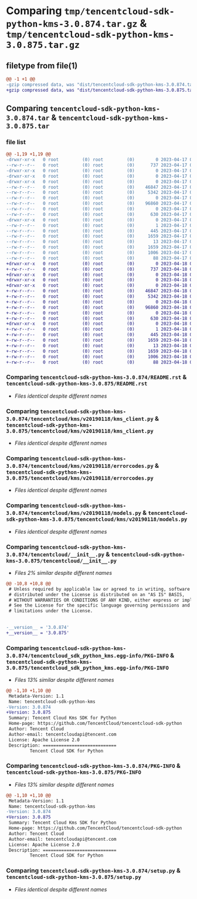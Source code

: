 # Comparing `tmp/tencentcloud-sdk-python-kms-3.0.874.tar.gz` & `tmp/tencentcloud-sdk-python-kms-3.0.875.tar.gz`

## filetype from file(1)

```diff
@@ -1 +1 @@
-gzip compressed data, was "dist/tencentcloud-sdk-python-kms-3.0.874.tar", last modified: Mon Apr 17 00:33:25 2023, max compression
+gzip compressed data, was "dist/tencentcloud-sdk-python-kms-3.0.875.tar", last modified: Tue Apr 18 00:45:00 2023, max compression
```

## Comparing `tencentcloud-sdk-python-kms-3.0.874.tar` & `tencentcloud-sdk-python-kms-3.0.875.tar`

### file list

```diff
@@ -1,19 +1,19 @@
-drwxr-xr-x   0 root         (0) root         (0)        0 2023-04-17 00:33:25.000000 tencentcloud-sdk-python-kms-3.0.874/
--rw-r--r--   0 root         (0) root         (0)      737 2023-04-17 00:33:25.000000 tencentcloud-sdk-python-kms-3.0.874/README.rst
-drwxr-xr-x   0 root         (0) root         (0)        0 2023-04-17 00:33:25.000000 tencentcloud-sdk-python-kms-3.0.874/tencentcloud/
-drwxr-xr-x   0 root         (0) root         (0)        0 2023-04-17 00:33:25.000000 tencentcloud-sdk-python-kms-3.0.874/tencentcloud/kms/
-drwxr-xr-x   0 root         (0) root         (0)        0 2023-04-17 00:33:25.000000 tencentcloud-sdk-python-kms-3.0.874/tencentcloud/kms/v20190118/
--rw-r--r--   0 root         (0) root         (0)    46847 2023-04-17 00:33:25.000000 tencentcloud-sdk-python-kms-3.0.874/tencentcloud/kms/v20190118/kms_client.py
--rw-r--r--   0 root         (0) root         (0)     5342 2023-04-17 00:33:25.000000 tencentcloud-sdk-python-kms-3.0.874/tencentcloud/kms/v20190118/errorcodes.py
--rw-r--r--   0 root         (0) root         (0)        0 2023-04-17 00:33:25.000000 tencentcloud-sdk-python-kms-3.0.874/tencentcloud/kms/v20190118/__init__.py
--rw-r--r--   0 root         (0) root         (0)    96860 2023-04-17 00:33:25.000000 tencentcloud-sdk-python-kms-3.0.874/tencentcloud/kms/v20190118/models.py
--rw-r--r--   0 root         (0) root         (0)        0 2023-04-17 00:33:25.000000 tencentcloud-sdk-python-kms-3.0.874/tencentcloud/kms/__init__.py
--rw-r--r--   0 root         (0) root         (0)      630 2023-04-17 00:33:25.000000 tencentcloud-sdk-python-kms-3.0.874/tencentcloud/__init__.py
-drwxr-xr-x   0 root         (0) root         (0)        0 2023-04-17 00:33:25.000000 tencentcloud-sdk-python-kms-3.0.874/tencentcloud_sdk_python_kms.egg-info/
--rw-r--r--   0 root         (0) root         (0)        1 2023-04-17 00:33:25.000000 tencentcloud-sdk-python-kms-3.0.874/tencentcloud_sdk_python_kms.egg-info/dependency_links.txt
--rw-r--r--   0 root         (0) root         (0)      445 2023-04-17 00:33:25.000000 tencentcloud-sdk-python-kms-3.0.874/tencentcloud_sdk_python_kms.egg-info/SOURCES.txt
--rw-r--r--   0 root         (0) root         (0)     1659 2023-04-17 00:33:25.000000 tencentcloud-sdk-python-kms-3.0.874/tencentcloud_sdk_python_kms.egg-info/PKG-INFO
--rw-r--r--   0 root         (0) root         (0)       13 2023-04-17 00:33:25.000000 tencentcloud-sdk-python-kms-3.0.874/tencentcloud_sdk_python_kms.egg-info/top_level.txt
--rw-r--r--   0 root         (0) root         (0)     1659 2023-04-17 00:33:25.000000 tencentcloud-sdk-python-kms-3.0.874/PKG-INFO
--rw-r--r--   0 root         (0) root         (0)     1006 2023-04-17 00:33:25.000000 tencentcloud-sdk-python-kms-3.0.874/setup.py
--rw-r--r--   0 root         (0) root         (0)       88 2023-04-17 00:33:25.000000 tencentcloud-sdk-python-kms-3.0.874/setup.cfg
+drwxr-xr-x   0 root         (0) root         (0)        0 2023-04-18 00:45:00.000000 tencentcloud-sdk-python-kms-3.0.875/
+-rw-r--r--   0 root         (0) root         (0)      737 2023-04-18 00:45:00.000000 tencentcloud-sdk-python-kms-3.0.875/README.rst
+drwxr-xr-x   0 root         (0) root         (0)        0 2023-04-18 00:45:00.000000 tencentcloud-sdk-python-kms-3.0.875/tencentcloud/
+drwxr-xr-x   0 root         (0) root         (0)        0 2023-04-18 00:45:00.000000 tencentcloud-sdk-python-kms-3.0.875/tencentcloud/kms/
+drwxr-xr-x   0 root         (0) root         (0)        0 2023-04-18 00:45:00.000000 tencentcloud-sdk-python-kms-3.0.875/tencentcloud/kms/v20190118/
+-rw-r--r--   0 root         (0) root         (0)    46847 2023-04-18 00:45:00.000000 tencentcloud-sdk-python-kms-3.0.875/tencentcloud/kms/v20190118/kms_client.py
+-rw-r--r--   0 root         (0) root         (0)     5342 2023-04-18 00:45:00.000000 tencentcloud-sdk-python-kms-3.0.875/tencentcloud/kms/v20190118/errorcodes.py
+-rw-r--r--   0 root         (0) root         (0)        0 2023-04-18 00:45:00.000000 tencentcloud-sdk-python-kms-3.0.875/tencentcloud/kms/v20190118/__init__.py
+-rw-r--r--   0 root         (0) root         (0)    96860 2023-04-18 00:45:00.000000 tencentcloud-sdk-python-kms-3.0.875/tencentcloud/kms/v20190118/models.py
+-rw-r--r--   0 root         (0) root         (0)        0 2023-04-18 00:45:00.000000 tencentcloud-sdk-python-kms-3.0.875/tencentcloud/kms/__init__.py
+-rw-r--r--   0 root         (0) root         (0)      630 2023-04-18 00:45:00.000000 tencentcloud-sdk-python-kms-3.0.875/tencentcloud/__init__.py
+drwxr-xr-x   0 root         (0) root         (0)        0 2023-04-18 00:45:00.000000 tencentcloud-sdk-python-kms-3.0.875/tencentcloud_sdk_python_kms.egg-info/
+-rw-r--r--   0 root         (0) root         (0)        1 2023-04-18 00:45:00.000000 tencentcloud-sdk-python-kms-3.0.875/tencentcloud_sdk_python_kms.egg-info/dependency_links.txt
+-rw-r--r--   0 root         (0) root         (0)      445 2023-04-18 00:45:00.000000 tencentcloud-sdk-python-kms-3.0.875/tencentcloud_sdk_python_kms.egg-info/SOURCES.txt
+-rw-r--r--   0 root         (0) root         (0)     1659 2023-04-18 00:45:00.000000 tencentcloud-sdk-python-kms-3.0.875/tencentcloud_sdk_python_kms.egg-info/PKG-INFO
+-rw-r--r--   0 root         (0) root         (0)       13 2023-04-18 00:45:00.000000 tencentcloud-sdk-python-kms-3.0.875/tencentcloud_sdk_python_kms.egg-info/top_level.txt
+-rw-r--r--   0 root         (0) root         (0)     1659 2023-04-18 00:45:00.000000 tencentcloud-sdk-python-kms-3.0.875/PKG-INFO
+-rw-r--r--   0 root         (0) root         (0)     1006 2023-04-18 00:45:00.000000 tencentcloud-sdk-python-kms-3.0.875/setup.py
+-rw-r--r--   0 root         (0) root         (0)       88 2023-04-18 00:45:00.000000 tencentcloud-sdk-python-kms-3.0.875/setup.cfg
```

### Comparing `tencentcloud-sdk-python-kms-3.0.874/README.rst` & `tencentcloud-sdk-python-kms-3.0.875/README.rst`

 * *Files identical despite different names*

### Comparing `tencentcloud-sdk-python-kms-3.0.874/tencentcloud/kms/v20190118/kms_client.py` & `tencentcloud-sdk-python-kms-3.0.875/tencentcloud/kms/v20190118/kms_client.py`

 * *Files identical despite different names*

### Comparing `tencentcloud-sdk-python-kms-3.0.874/tencentcloud/kms/v20190118/errorcodes.py` & `tencentcloud-sdk-python-kms-3.0.875/tencentcloud/kms/v20190118/errorcodes.py`

 * *Files identical despite different names*

### Comparing `tencentcloud-sdk-python-kms-3.0.874/tencentcloud/kms/v20190118/models.py` & `tencentcloud-sdk-python-kms-3.0.875/tencentcloud/kms/v20190118/models.py`

 * *Files identical despite different names*

### Comparing `tencentcloud-sdk-python-kms-3.0.874/tencentcloud/__init__.py` & `tencentcloud-sdk-python-kms-3.0.875/tencentcloud/__init__.py`

 * *Files 2% similar despite different names*

```diff
@@ -10,8 +10,8 @@
 # Unless required by applicable law or agreed to in writing, software
 # distributed under the License is distributed on an "AS IS" BASIS,
 # WITHOUT WARRANTIES OR CONDITIONS OF ANY KIND, either express or implied.
 # See the License for the specific language governing permissions and
 # limitations under the License.
 
 
-__version__ = '3.0.874'
+__version__ = '3.0.875'
```

### Comparing `tencentcloud-sdk-python-kms-3.0.874/tencentcloud_sdk_python_kms.egg-info/PKG-INFO` & `tencentcloud-sdk-python-kms-3.0.875/tencentcloud_sdk_python_kms.egg-info/PKG-INFO`

 * *Files 13% similar despite different names*

```diff
@@ -1,10 +1,10 @@
 Metadata-Version: 1.1
 Name: tencentcloud-sdk-python-kms
-Version: 3.0.874
+Version: 3.0.875
 Summary: Tencent Cloud Kms SDK for Python
 Home-page: https://github.com/TencentCloud/tencentcloud-sdk-python
 Author: Tencent Cloud
 Author-email: tencentcloudapi@tencent.com
 License: Apache License 2.0
 Description: ============================
         Tencent Cloud SDK for Python
```

### Comparing `tencentcloud-sdk-python-kms-3.0.874/PKG-INFO` & `tencentcloud-sdk-python-kms-3.0.875/PKG-INFO`

 * *Files 13% similar despite different names*

```diff
@@ -1,10 +1,10 @@
 Metadata-Version: 1.1
 Name: tencentcloud-sdk-python-kms
-Version: 3.0.874
+Version: 3.0.875
 Summary: Tencent Cloud Kms SDK for Python
 Home-page: https://github.com/TencentCloud/tencentcloud-sdk-python
 Author: Tencent Cloud
 Author-email: tencentcloudapi@tencent.com
 License: Apache License 2.0
 Description: ============================
         Tencent Cloud SDK for Python
```

### Comparing `tencentcloud-sdk-python-kms-3.0.874/setup.py` & `tencentcloud-sdk-python-kms-3.0.875/setup.py`

 * *Files identical despite different names*

